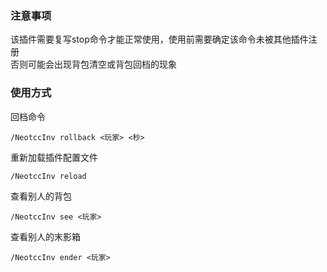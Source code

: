 ### 注意事项
该插件需要复写stop命令才能正常使用，使用前需要确定该命令未被其他插件注册  
否则可能会出现背包清空或背包回档的现象
### 使用方式  
回档命令
```
/NeotccInv rollback <玩家> <秒>
```
重新加载插件配置文件
```
/NeotccInv reload
```
查看别人的背包
```
/NeotccInv see <玩家>
```
查看别人的末影箱
```
/NeotccInv ender <玩家>
```

